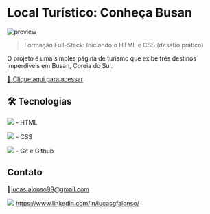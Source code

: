 # Local Turístico: Conheça Busan

![preview](./.github/preview.png)

> Formação Full-Stack: Iniciando o HTML e CSS (desafio prático)

O projeto é uma simples página de turismo que exibe três destinos imperdíveis em Busan, Coreia do Sul.


[🔗 Clique aqui para acessar](https://fel1324.github.io/LocalTuristico/)


## 🛠️ Tecnologias

<img src ="logohtml.webp"> - HTML

<img src ="logocss.svg"> - CSS

<img src ="github-mark.png"> - Git e Github


##  Contato

📧lucas.alonso99@gmail.com 

<img src ="logo-linkedin.png"> https://www.linkedin.com/in/lucasgfalonso/

